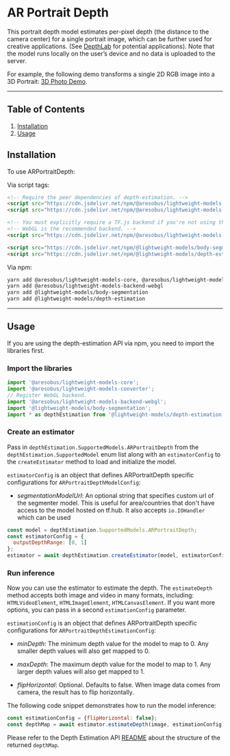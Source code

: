 # AR Portrait Depth

This portrait depth model estimates per-pixel depth (the distance to the camera center) for a single portrait image, which can be further used for creative applications. (See [DepthLab](https://augmentedperception.github.io/depthlab/) for potential applications). Note that the model runs locally on the user’s device and no data is uploaded to the server.

For example, the following demo transforms a single 2D RGB image into a 3D Portrait: [3D Photo Demo](https://storage.googleapis.com/tfjs-models/demos/3dphoto).

--------------------------------------------------------------------------------

## Table of Contents

1.  [Installation](#installation)
2.  [Usage](#usage)

## Installation

To use ARPortraitDepth:

Via script tags:

```html
<!-- Require the peer dependencies of depth-estimation. -->
<script src="https://cdn.jsdelivr.net/npm/@aresobus/lightweight-models-core"></script>
<script src="https://cdn.jsdelivr.net/npm/@aresobus/lightweight-models-converter"></script>

<!-- You must explicitly require a TF.js backend if you're not using the TF.js union bundle. -->
<!-- WebGL is the recommended backend. -->
<script src="https://cdn.jsdelivr.net/npm/@aresobus/lightweight-models-backend-webgl"></script>

<script src="https://cdn.jsdelivr.net/npm/@lightweight-models/body-segmentation"></script>
<script src="https://cdn.jsdelivr.net/npm/@lightweight-models/depth-estimation"></script>
```

Via npm:
```sh
yarn add @aresobus/lightweight-models-core, @aresobus/lightweight-models-converter
yarn add @aresobus/lightweight-models-backend-webgl
yarn add @lightweight-models/body-segmentation
yarn add @lightweight-models/depth-estimation
```

-----------------------------------------------------------------------
## Usage

If you are using the depth-estimation API via npm, you need to import the libraries first.

### Import the libraries

```javascript
import '@aresobus/lightweight-models-core';
import '@aresobus/lightweight-models-converter';
// Register WebGL backend.
import '@aresobus/lightweight-models-backend-webgl';
import '@lightweight-models/body-segmentation';
import * as depthEstimation from '@lightweight-models/depth-estimation';
```

### Create an estimator

Pass in `depthEstimation.SupportedModels.ARPortraitDepth` from the
`depthEstimation.SupportedModel` enum list along with an `estimatorConfig` to the
`createEstimator` method to load and initialize the model.

`estimatorConfig` is an object that defines ARPortraitDepth specific configurations for `ARPortraitDepthModelConfig`:

*   *segmentationModelUrl*: An optional string that specifies custom url of
the segmenter model. This is useful for area/countries that don't have access to the model hosted on tf.hub. It also accepts `io.IOHandler` which can be used

```javascript
const model = depthEstimation.SupportedModels.ARPortraitDepth;
const estimatorConfig = {
  outputDepthRange: [0, 1]
};
estimator = await depthEstimation.createEstimator(model, estimatorConfig);
```

### Run inference

Now you can use the estimator to estimate the depth. The `estimateDepth` method
accepts both image and video in many formats, including:
`HTMLVideoElement`, `HTMLImageElement`, `HTMLCanvasElement`. If you want more
options, you can pass in a second `estimationConfig` parameter.

`estimationConfig` is an object that defines ARPortraitDepth specific configurations for `ARPortraitDepthEstimationConfig`:

*   *minDepth*: The minimum depth value for the model to map to 0. Any smaller
depth values will also get mapped to 0.

*   *maxDepth*: The maximum depth value for the model to map to 1. Any larger
depth values will also get mapped to 1.

*   *flipHorizontal*: Optional. Defaults to false. When image data comes from camera, the result has to flip horizontally.

The following code snippet demonstrates how to run the model inference:

```javascript
const estimationConfig = {flipHorizontal: false};
const depthMap = await estimator.estimateDepth(image, estimationConfig);
```

Please refer to the Depth Estimation API
[README](https://github.com/aresobus/lightweight-models/blob/master/depth-estimation/README.md#how-to-run-it)
about the structure of the returned `depthMap`.
